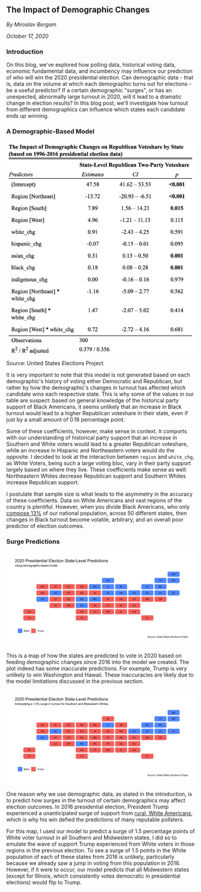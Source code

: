## The Impact of Demographic Changes

_By Miroslav Bergam_

_October 17, 2020_

### Introduction

On this blog, we've explored how polling data, historical voting data, economic fundamental data, and incumbency may influence our prediction of who will win the 2020 presidential election. Can demographic data - that is, data on the volume at which each demographic turns out for elections - be a useful predictor? If a certain demographic "surges", or has an unexpected, abnormally large turnout in 2020, will it lead to a dramatic change in election results? In this blog post, we'll investigate how turnout from different demographics can influence which states each candidate ends up winning.

### A Demographic-Based Model

![](../figures/demotable.png)
Source: United States Elections Project

It is very important to note that this model is not generated based on each demographic's history of voting either Democratic and Republican, but rather by how the demographic's changes in turnout has affected which candidate wins each respective state. This is why some of the values in our table are suspect: based on general knowledge of the historical party support of Black Americans, it seems unlikely that an increase in Black turnout would lead to a higher Republican voteshare in their state, even if just by a small amount of 0.18 percentage point. 

Some of these coefficients, however, make sense in context. It comports with our understanding of historical party support that an increase in Southern and White voters would lead to a greater Republican voteshare, while an increase in Hispanic and Northeastern voters would do the opposite. I decided to look at the interaction between `region` and `white_chg`, as White Voters, being such a large voting bloc, vary in their party support largely based on where they live. These coefficients make sense as well: Northeastern Whites decrease Republican support and Southern Whites increase Republican support. 

I postulate that sample size is what leads to the asymmetry in the accuracy of these coefficients. Data on White Americans and vast regions of the country is plentiful. However, when you divide Black Americans, who only [compose 13%](https://www.census.gov/quickfacts/fact/table/US/PST045219) of our national population, across 50 different states, then changes in Black turnout become volatile, arbitrary, and an overall poor predictor of election outcomes. 

### Surge Predictions

![](../figures/demomap1.jpg)

This is a map of how the states are predicted to vote in 2020 based on feeding demographic changes since 2016 into the model we created. The plot indeed has some inaccurate predictions. For example, Trump is very unlikely to win Washington and Hawaii. These inaccuracies are likely due to the model limitations discussed in the previous section.

![](../figures/demomap2.jpg)

One reason why we use demographic data, as stated in the introduction, is to predict how surges in the turnout of certain demographics may affect election outcomes. In 2016 presidential election, President Trump experienced a unanticipated surge of support from [rural, White Americans](https://www.pewresearch.org/fact-tank/2016/11/17/behind-trumps-win-in-rural-white-america-women-joined-men-in-backing-him/), which is why his win defied the predictions of many reputable pollsters.

For this map, I used our model to predict a surge of 1.5 percentage points of White voter turnout in all Southern and Midwestern states. I did so to emulate the wave of support Trump experienced from White voters in those regions in the previous election. To see a surge of 1.5 points in the White population of each of these states from 2016 is unlikely, particularly because we already saw a jump in voting from this population in 2016. However, if it were to occur, our model predicts that all Midwestern states (except for Illinois, which consistently votes democratic in presidential elections) would flip to Trump.

